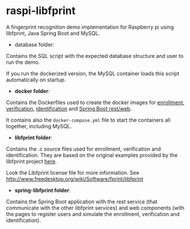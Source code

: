 # raspi-libfprint
A fingerprint recognition demo implementation for Raspberry pi using libfprint, Java Spring Boot and MySQL.
* database folder:

Contains the SQL script with the expected database structure and user to run the demo.

If you run the dockerized version, the MySQL container loads this script automatically on startup. 

* **docker folder**:

Contains the Dockerfiles used to create the docker images for [enrollment](https://hub.docker.com/r/fabiobentoluiz/libfprint_enroll), [verification](https://hub.docker.com/r/fabiobentoluiz/libfprint_verify), [identification](https://hub.docker.com/r/fabiobentoluiz/libfprint_identify) and [Spring Boot rest/web](https://hub.docker.com/r/fabiobentoluiz/libfprint_web).

It contains also the `docker-compose.yml` file to start the containers all together, including MySQL.

* **libfprint folder**:

Contains the .c source files used for enrollment, verification and identification. They are based on the original examples provided by the libfprint project [here](https://github.com/freedesktop/libfprint/tree/master/examples).

Look the Libfprint license file for more information. See http://www.freedesktop.org/wiki/Software/fprint/libfprint

* **spring-libfprint folder**:

Contains the Spring Boot application with the rest service (that communicate with the other libfprint services) and web components (with the pages to register users and simulate the enrollment, verification and identification).


#
#

